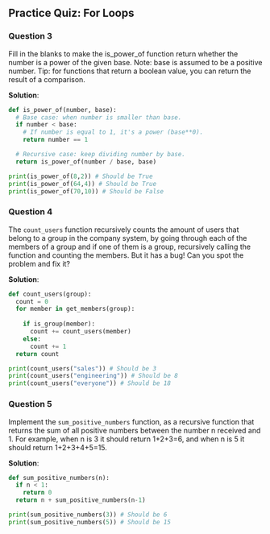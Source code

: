 ## Practice Quiz: For Loops

### Question 3

Fill in the blanks to make the is_power_of function return whether the number is a power of the given base. Note: base 
is assumed to be a positive number. Tip: for functions that return a boolean value, you can return the result of a 
comparison.

**Solution**:

```python
def is_power_of(number, base):
  # Base case: when number is smaller than base.
  if number < base:
    # If number is equal to 1, it's a power (base**0).
    return number == 1

  # Recursive case: keep dividing number by base.
  return is_power_of(number / base, base)

print(is_power_of(8,2)) # Should be True
print(is_power_of(64,4)) # Should be True
print(is_power_of(70,10)) # Should be False
```

### Question 4

The `count_users` function recursively counts the amount of users that belong to a group in the company system, by going
through each of the members of a group and if one of them is a group, recursively calling the function and counting the 
members. But it has a bug! Can you spot the problem and fix it?

**Solution**:

```python
def count_users(group):
  count = 0
  for member in get_members(group):
    
    if is_group(member):
      count += count_users(member)
    else:
      count += 1
  return count

print(count_users("sales")) # Should be 3
print(count_users("engineering")) # Should be 8
print(count_users("everyone")) # Should be 18
```

### Question 5

Implement the `sum_positive_numbers` function, as a recursive function that returns the sum of all positive numbers
between the number n received and 1. For example, when n is 3 it should return 1+2+3=6, and when n is 5 it should return
1+2+3+4+5=15.

**Solution**:

```python
def sum_positive_numbers(n):
  if n < 1:
    return 0
  return n + sum_positive_numbers(n-1)

print(sum_positive_numbers(3)) # Should be 6
print(sum_positive_numbers(5)) # Should be 15
```